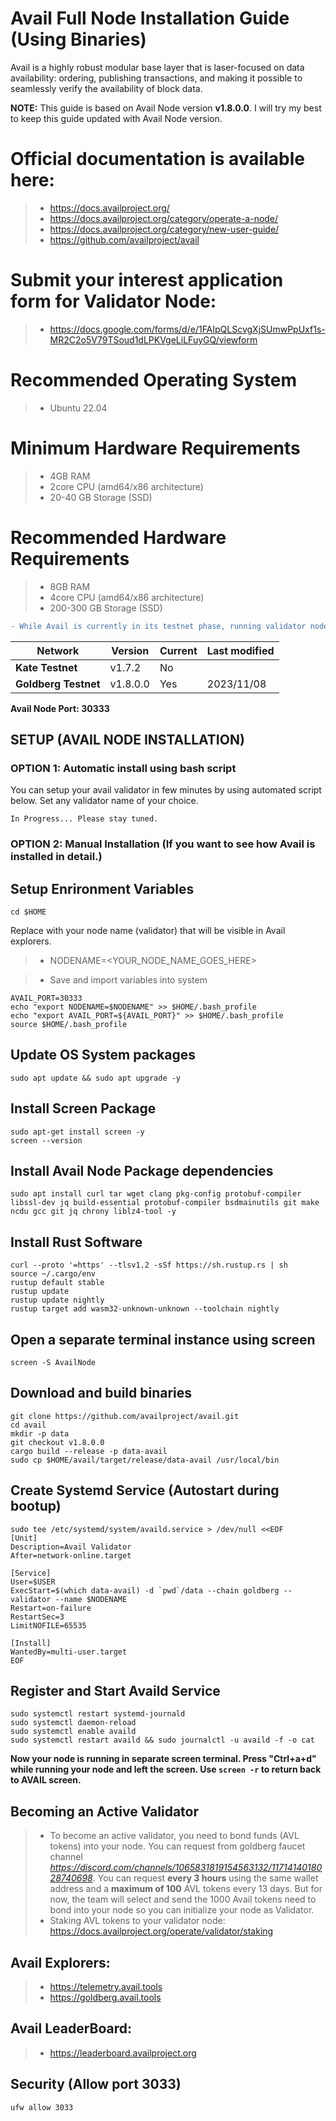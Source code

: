 # Avail Full Node Installation Guide (Using Binaries)
Avail is a highly robust modular base layer that is laser-focused on data availability: ordering, publishing transactions, and making it possible to seamlessly verify the availability of block data.

**NOTE:** This guide is based on Avail Node version **v1.8.0.0**.
      I will try my best to keep this guide updated with Avail Node version.

# Official documentation is available here:
>- https://docs.availproject.org/
>- https://docs.availproject.org/category/operate-a-node/
>- https://docs.availproject.org/category/new-user-guide/
>- https://github.com/availproject/avail

# Submit your interest application form for Validator Node: 
>- https://docs.google.com/forms/d/e/1FAIpQLScvgXjSUmwPpUxf1s-MR2C2o5V79TSoud1dLPKVgeLiLFuyGQ/viewform

# Recommended Operating System 
>- Ubuntu 22.04

# Minimum Hardware Requirements 
>- 4GB RAM
>- 2core CPU (amd64/x86 architecture)
>- 20-40 GB Storage (SSD)

# Recommended Hardware Requirements 
>- 8GB RAM
>- 4core CPU (amd64/x86 architecture)
>- 200-300 GB Storage (SSD)
```diff
- While Avail is currently in its testnet phase, running validator nodes requires significant system administration expertise.
```
| Network | Version | Current | Last modified |
|---------------|-------------|-------------|-------------|
| **Kate Testnet** | v1.7.2 | No |  |
| **Goldberg Testnet** | v1.8.0.0 | Yes | 2023/11/08 |

**Avail Node Port: 30333**

## SETUP (AVAIL NODE  INSTALLATION)
### OPTION 1: Automatic install using bash script
You can setup your avail validator in few minutes by using automated script below.
Set any validator name of your choice.
```
In Progress... Please stay tuned.
```

### OPTION 2: Manual Installation (If you want to see how Avail is installed in detail.)
## Setup Enrironment Variables
```
cd $HOME
```
Replace with your node name (validator) that will be visible in Avail explorers.
>- NODENAME=<YOUR_NODE_NAME_GOES_HERE>

>- Save and import variables into system
```
AVAIL_PORT=30333
echo "export NODENAME=$NODENAME" >> $HOME/.bash_profile
echo "export AVAIL_PORT=${AVAIL_PORT}" >> $HOME/.bash_profile
source $HOME/.bash_profile
```
## Update OS System packages
```
sudo apt update && sudo apt upgrade -y
```
## Install Screen Package
```
sudo apt-get install screen -y
screen --version
```
## Install Avail Node Package dependencies
```
sudo apt install curl tar wget clang pkg-config protobuf-compiler libssl-dev jq build-essential protobuf-compiler bsdmainutils git make ncdu gcc git jq chrony liblz4-tool -y
```
## Install Rust Software
```
curl --proto '=https' --tlsv1.2 -sSf https://sh.rustup.rs | sh
source ~/.cargo/env
rustup default stable
rustup update
rustup update nightly
rustup target add wasm32-unknown-unknown --toolchain nightly
```

## Open a separate terminal instance using screen
```
screen -S AvailNode
```
## Download and build binaries
```
git clone https://github.com/availproject/avail.git
cd avail
mkdir -p data
git checkout v1.8.0.0
cargo build --release -p data-avail
sudo cp $HOME/avail/target/release/data-avail /usr/local/bin
```
## Create Systemd Service (Autostart during bootup)
```
sudo tee /etc/systemd/system/availd.service > /dev/null <<EOF
[Unit]
Description=Avail Validator
After=network-online.target

[Service]
User=$USER
ExecStart=$(which data-avail) -d `pwd`/data --chain goldberg --validator --name $NODENAME
Restart=on-failure
RestartSec=3
LimitNOFILE=65535

[Install]
WantedBy=multi-user.target
EOF
```
## Register and Start Availd Service
```
sudo systemctl restart systemd-journald
sudo systemctl daemon-reload
sudo systemctl enable availd
sudo systemctl restart availd && sudo journalctl -u availd -f -o cat
```
**Now your node is running in separate screen terminal. Press "Ctrl+a+d" while running your node and left the screen.
Use ``screen -r`` to return back to AVAIL screen.**

## Becoming an Active Validator
>- To become an active validator, you need to bond funds (AVL tokens) into your node. You can request from goldberg faucet channel _https://discord.com/channels/1065831819154563132/1171414018028740698_.
You can request **every 3 hours** using the same wallet address and a **maximum of 100** AVL tokens every 13 days.
But for now, the team will select and send the 1000 Avail tokens need to bond into your node so you can initialize your node as Validator.
>- Staking AVL tokens to your validator node: https://docs.availproject.org/operate/validator/staking

## Avail Explorers:
>- https://telemetry.avail.tools
>- https://goldberg.avail.tools

## Avail LeaderBoard:
>- https://leaderboard.availproject.org

## Security (Allow port 3033)
```
ufw allow 3033
```

